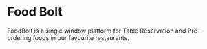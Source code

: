 # Food Bolt
FoodBolt is a single window platform for Table Reservation and Pre-ordering foods in our favourite restaurants.

